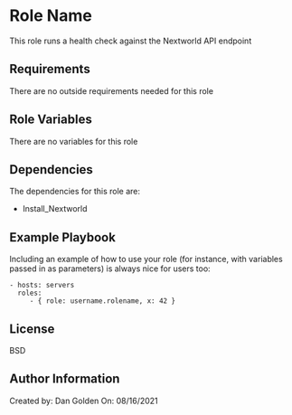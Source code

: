 Role Name
=========
This role runs a health check against the Nextworld API endpoint


Requirements
------------
There are no outside requirements needed for this role


Role Variables
--------------
There are no variables for this role


Dependencies
------------
The dependencies for this role are:
  - Install_Nextworld

Example Playbook
----------------
Including an example of how to use your role (for instance, with variables passed in as parameters) is always nice for users too:

    - hosts: servers
      roles:
         - { role: username.rolename, x: 42 }


License
-------
BSD


Author Information
------------------
Created by: Dan Golden
On: 08/16/2021
